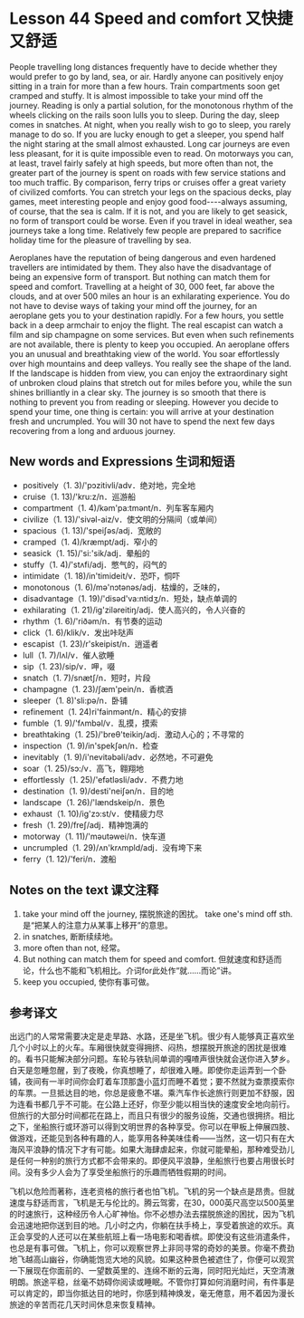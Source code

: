 # Lesson 44 Speed and comfort 又快捷又舒适
People travelling long distances frequently have to decide whether they would prefer to go by land, sea, or air. Hardly anyone can positively enjoy sitting in a train for more than a few hours. Train compartments soon get cramped and stuffy. It is almost impossible to take your mind off the journey. Reading is only a partial solution, for the monotonous rhythm of the wheels clicking on the rails soon lulls you to sleep. During the day, sleep comes in snatches. At night, when you really wish to go to sleep, you rarely manage to do so. If you are lucky enough to get a sleeper, you spend half the night staring at the small almost exhausted. Long car journeys are even less pleasant, for it is quite impossible even to read. On motorways you can, at least, travel fairly safely at high speeds, but more often than not, the greater part of the journey is spent on roads with few service stations and too much traffic. By comparison, ferry trips or cruises offer a great variety of civilized comforts. You can stretch your legs on the spacious decks, play games, meet interesting people and enjoy good food----always assuming, of course, that the sea is calm. If it is not, and you are likely to get seasick, no form of transport could be worse. Even if you travel in ideal weather, sea journeys take a long time. Relatively few people are prepared to sacrifice holiday time for the pleasure of travelling by sea.

Aeroplanes have the reputation of being dangerous and even hardened travellers are intimidated by them. They also have the disadvantage of being an expensive form of transport. But nothing can match them for speed and comfort. Travelling at a height of 30, 000 feet, far above the clouds, and at over 500 miles an hour is an exhilarating experience. You do not have to devise ways of taking your mind off the journey, for an aeroplane gets you to your destination rapidly. For a few hours, you settle back in a deep armchair to enjoy the flight. The real escapist can watch a film and sip champagne on some services. But even when such refinements are not available, there is plenty to keep you occupied. An aeroplane offers you an unusual and breathtaking view of the world. You soar effortlessly over high mountains and deep valleys. You really see the shape of the land. If the landscape is hidden from view, you can enjoy the extraordinary sight of unbroken cloud plains that stretch out for miles before you, while the sun shines brilliantly in a clear sky. The journey is so smooth that there is nothing to prevent you from reading or sleeping. However you decide to spend your time, one thing is certain: you will arrive at your destination fresh and uncrumpled. You will 30 not have to spend the next few days recovering from a long and arduous journey.

## New words and Expressions 生词和短语

* positively（1. 3)/'pɔzitivli/adv．绝对地，完全地
* cruise（1. 13)/'kru:z/n．巡游船
* compartment（1. 4)/kəm'pa:tmənt/n．列车客车厢内
* civilize（1. 13)/'sivəl-aiz/v．使文明的分隔间（或单间）
* spacious（1. 13)/'speiʃəs/adj．宽敞的
* cramped（1. 4)/kræmpt/adj．窄小的
* seasick（1. 15)/'si:'sik/adj．晕船的
* stuffy（1. 4)/'stʌfi/adj．憋气的，闷气的
* intimidate（1. 18)/in'timideit/v．恐吓，恫吓
* monotonous（1. 6)/mə'nɔtənəs/adj．枯燥的，乏味的，
* disadvantage（1. 19)/'disəd'va:ntidʒ/n．短处，缺点单调的
* exhilarating（1. 21)/ig'ziləreitiŋ/adj．使人高兴的，令人兴奋的
* rhythm（1. 6)/'riðәm/n．有节奏的运动
* click（1. 6)/klik/v．发出咔哒声
* escapist（1. 23)/r'skeipist/n．逍遥者
* lull（1. 7)/lʌl/v．催人欲睡
* sip（1. 23)/sip/v．呷，啜
* snatch（1. 7)/snætʃ/n．短时，片段
* champagne（1. 23)/ʃæm'pein/n．香槟酒
* sleeper（1. 8)'sli:pə/n．卧铺
* refinement（1. 24)ri'fainmənt/n．精心的安排
* fumble（1. 9)/'fʌmbəl/v．乱摸，摸索
* breathtaking（1. 25)/'breθ'teikiŋ/adj．激动人心的；不寻常的
* inspection（1. 9)/in'spekʃən/n．检查
* inevitably（1. 9)/i'nevitəbəli/adv．必然地，不可避免
* soar（1. 25)/sɔ:/v．高飞，翱翔地
* effortlessly（1. 25)/'efətləsli/adv．不费力地
* destination（1. 9)/desti'neiʃən/n．目的地
* landscape（1. 26)/'lændskeip/n．景色
* exhaust（1. 10)/ig'zɔ:st/v．使精疲力尽
* fresh（1. 29)/freʃ/adj．精神饱满的
* motorway（1. 11)/'məutəwei/n．快车道
* uncrumpled（1. 29)/ʌn'krʌmpld/adj．没有垮下来
* ferry（1. 12)/'feri/n．渡船

## Notes on the text 课文注释

1. take your mind off the journey, 摆脱旅途的困扰。 take one's mind off sth. 是“把某人的注意力从某事上移开”的意思。
2. in snatches, 断断续续地。
3. more often than not, 经常。
4. But nothing can match them for speed and comfort.
	但就速度和舒适而论，什么也不能和飞机相比。介词for此处作“就……而论”讲。
5. keep you occupied, 使你有事可做。

## 参考译文

出远门的人常常需要决定是走旱路、水路，还是坐飞机。很少有人能够真正喜欢坐几个小时以上的火车。车厢很快就变得拥挤、闷热，想摆脱开旅途的困扰是很难的。看书只能解决部分问题。车轮与铁轨间单调的嘎喳声很快就会送你进入梦乡。白天是忽睡忽醒，到了夜晚，你真想睡了，却很难入睡。即使你走运弄到一个卧铺，夜间有一半时间你会盯着车顶那盏小蓝灯而睡不着觉；要不然就为查票摸索你的车票。一旦抵达目的地，你总是疲惫不堪。乘汽车作长途旅行则更加不舒服，因为连看书都几乎不可能。在公路上还好，你至少能以相当快的速度安全地向前行。但旅行的大部分时间都花在路上，而且只有很少的服务设施，交通也很拥挤。相比之下，坐船旅行或环游可以得到文明世界的各种享受。你可以在甲板上伸展四肢、做游戏，还能见到各种有趣的人，能享用各种美味佳肴——当然，这一切只有在大海风平浪静的情况下才有可能。如果大海肆虐起来，你就可能晕船，那种难受劲儿是任何一种别的旅行方式都不会带来的。即便风平浪静，坐船旅行也要占用很长时间。没有多少人会为了享受坐船旅行的乐趣而牺牲假期的时间。

飞机以危险而著称，连老资格的旅行者也怕飞机。飞机的另一个缺点是昂贵。但就速度与舒适而言，飞机是无与伦比的。腾云驾雾，在30，000英尺高空以500英里的时速旅行，这种经历令人心旷神怡。你不必想办法去摆脱旅途的困扰，因为飞机会迅速地把你送到目的地。几小时之内，你躺在扶手椅上，享受着旅途的欢乐。真正会享受的人还可以在某些航班上看一场电影和喝香槟。即使没有这些消遣条件，也总是有事可做。飞机上，你可以观察世界上非同寻常的奇妙的美景。你毫不费劲地飞越高山幽谷，你确能饱览大地的风貌。如果这种景色被遮住了，你便可以观赏一下展现在你面前的、一望数英里的、连绵不断的云海，同时阳光灿烂，天空清澈明朗。旅途平稳，丝毫不妨碍你阅读或睡眠。不管你打算如何消磨时间，有件事是可以肯定的，即当你抵达目的地时，你感到精神焕发，毫无倦意，用不着因为漫长旅途的辛苦而花几天时间休息来恢复精神。
